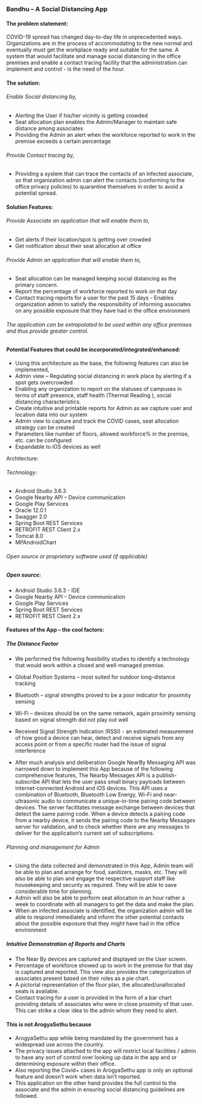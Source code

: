 ### Bandhu – A Social Distancing App
#### The problem statement:
COVID-19 spread has changed day-to-day life in unprecedented ways. Organizations are in the process of accommodating to the new normal and eventually must get the workplace ready and suitable for the same. A system that would facilitate and manage social distancing in the office premises and enable a contact tracing facility that the administration can implement and control - is the need of the hour.
#### The solution:
###### Enable Social distancing by, 
- Alerting the User if his/her vicinity is getting crowded
- Seat allocation plan enables the Admin/Manager to maintain safe distance among associates
- Providing the Admin an alert when the workforce reported to work in the premise exceeds a certain percentage
###### Provide Contact tracing by,
- Providing a system that can trace the contacts of an infected associate, so that organization admin can alert the contacts (conforming to the office privacy policies) to quarantine themselves in order to avoid a potential spread.

#### Solution Features:
###### Provide Associate an application that will enable them to,
- Get alerts if their location/spot is getting over crowded
- Get notification about their seat allocation at office

###### Provide Admin an application that will enable them to,
- Seat allocation can be managed keeping social distancing as the primary concern.
- Report the percentage of workforce reported to work on that day
- Contact tracing reports for a user for the past 15 days - Enables organization admin to satisfy the responsibility of informing associates on any possible exposure that they have had in the office environment

###### The application can be extrapolated to be used within any office premises and thus provide greater control. 

#### Potential Features that could be incorporated/integrated/enhanced:
- Using this architecture as the base, the following features can also be implemented,
- Admin view – Regulating social distancing in work place by alerting if a spot gets overcrowded
- Enabling any organization to report on the statuses of campuses in terms of staff presence, staff health (Thermal Reading ), social distancing characteristics.
- Create intuitive and printable reports for Admin as we capture user and location data into our system
- Admin view to capture and track the COVID cases, seat allocation strategy can be created
- Parameters like number of floors, allowed workforce% in the premise, etc. can be configured
- Expandable to iOS devices as well

Architecture:


###### Technology:
- Android Studio 3.6.3
- Google Nearby API – Device communication
- Google Play Services
- Oracle 12.0.1
- Swagger 2.0
- Spring Boot REST Services
- RETROFIT REST Client 2.x
- Tomcat 8.0
- MPAndroidChart
###### Open source or proprietary software used (if applicable) 
##### Open source:
- Android Studio 3.6.3 - IDE
- Google Nearby API – Device communication
- Google Play Services
- Spring Boot REST Services
- RETROFIT REST Client 2.x

#### Features of the App – the cool factors:
##### The Distance Factor 
- We performed the following feasibility studies to identify a technology that would work within a closed and well-managed premise. 
- Global Position Systems – most suited for outdoor long-distance tracking
- Bluetooth – signal strengths proved to be a poor indicator for proximity sensing
- Wi-Fi – devices should be on the same network, again proximity sensing based on signal strength did not play out well
- Received Signal Strength Indication (RSSI) - an estimated measurement of how good a device can hear, detect and receive signals from any access point or from a specific router had the issue of signal interference

- After much analysis and deliberation Google NearBy Messaging API  was narrowed down to implement this App because of the following comprehensive features,
The Nearby Messages API is a publish-subscribe API that lets the user pass small binary payloads between internet-connected Android and iOS devices. This API uses a combination of Bluetooth, Bluetooth Low Energy, Wi-Fi and near-ultrasonic audio to communicate a unique-in-time pairing code between devices. The server facilitates message exchange between devices that detect the same pairing code. When a device detects a pairing code from a nearby device, it sends the pairing code to the Nearby Messages server for validation, and to check whether there are any messages to deliver for the application’s current set of subscriptions.
###### Planning and management for Admin 
- Using the data collected and demonstrated in this App, Admin team will be able to plan and arrange for food, sanitizers, masks, etc. They will also be able to plan and engage the respective support staff like housekeeping and security as required. They will be able to save considerable time for planning. 
- Admin will also be able to perform seat allocation in an hour rather a week to coordinate with all managers to get the data and make the plan. 
- When an infected associate is identified, the organization admin will be able to respond immediately and inform the other potential contacts about the possible exposure that they might have had in the office environment 

##### Intuitive Demonstration of Reports and Charts
- The Near By devices are captured and displayed on the User screen.
- Percentage of workforce showed up to work in the premise for that day is captured and reported. This view also provides the categorization of associates present based on their roles as a pie chart.
- A pictorial representation of the floor plan, the allocated/unallocated seats is available. 
- Contact tracing for a user is provided in the form of a bar chart providing details of associates who were in close proximity of that user. This can strike a clear idea to the admin whom they need to alert.

#### This is not ArogyaSethu because
- ArogyaSethu app while being mandated by the government has a widespread use across the country.  
- The privacy issues attached to the app will restrict local facilities / admin to have any sort of control over looking up data in the app and or determining exposure within their office. 
- Also reporting the Covid+ cases in ArogyaSethu app is only an optional feature and doesn’t work when data isn’t reported. 
- This application on the other hand provides the full control to the associate and the admin in ensuring social distancing guidelines are followed. 

